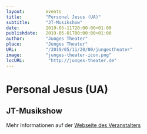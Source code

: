 ```yaml
---
layout:        events
title:         "Personal Jesus (UA)"
subtitle:      "JT-Musikshow"
date:          2019-05-11T20:00:00+01:00
publishdate:   2019-05-01T00:00:00+01:00
author:        "Junges Theater"
place:         "Junges Theater"
URL:           "/2019/05/11/20/00/jungestheater"
image:         "junges-theater-icon.png"
locURL:         "http://junges-theater.de"
---
```


Personal Jesus (UA)
===========

JT-Musikshow
-----------



Mehr Informationen auf der [Webseite des Veranstalters](http://www.junges-theater.de/content/index.php?id=682)
